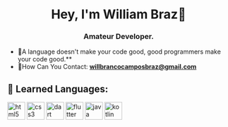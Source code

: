 <h1 align="center">Hey, I'm William Braz👋</h1>
<h3 align="center">Amateur Developer.</h3>

- :seedling:A language doesn't make your code good, good programmers make your code good.**
- :love_letter:How Can You Contact: **willbrancocamposbraz@gmail.com**

## 🚀 Learned Languages:
<p align="left"> 
<img src="https://cdn.jsdelivr.net/gh/devicons/devicon/icons/html5/html5-original.svg" alt="html5" width="40" height="40"/> 
  
<img src="https://cdn.jsdelivr.net/gh/devicons/devicon/icons/css3/css3-original.svg" alt="css3" width="40" height="40"/>
 
<img src="https://cdn.jsdelivr.net/gh/devicons/devicon/icons/dart/dart-original.svg" alt="dart" width="40" height="40"/>

<img src="https://cdn.jsdelivr.net/gh/devicons/devicon/icons/flutter/flutter-original.svg" alt="flutter" width="40" height="40"/>
  
<img src="https://cdn.jsdelivr.net/gh/devicons/devicon/icons/java/java-original.svg" alt="java" width="40" height="40"/>
  
<img src="https://cdn.jsdelivr.net/gh/devicons/devicon/icons/kotlin/kotlin-original.svg" alt="kotlin" width="40" height="40"/>




